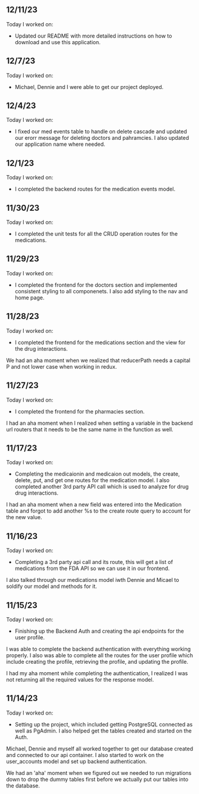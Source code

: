## 12/11/23

Today I worked on:

- Updated our README with more detailed instructions on how to download and use this application.

## 12/7/23

Today I worked on:

- Michael, Dennie and I were able to get our project deployed.

## 12/4/23

Today I worked on:

- I fixed our med events table to handle on delete cascade and updated our erorr message for deleting doctors and pahramcies. I also updated our application name where needed.

## 12/1/23

Today I worked on:

- I completed the backend routes for the medication events model.

## 11/30/23

Today I worked on:

- I completed the unit tests for all the CRUD operation routes for the medications.

## 11/29/23

Today I worked on:

- I completed the frontend for the doctors section and implemented consistent styling to all componenets. I also add styling to the nav and home page.

## 11/28/23

Today I worked on:

- I completed the frontend for the medications section and the view for the drug interactions.

We had an aha moment when we realized that reducerPath needs a capital P and not lower case when working in redux.

## 11/27/23

Today I worked on:

- I completed the frontend for the pharmacies section.

I had an aha moment when I realized when setting a variable in the backend url routers that it needs to be the same name in the function as well.

## 11/17/23

Today I worked on:

- Completing the medicaionin and medicaion out models, the create, delete, put, and get one routes for the medication model. I also completed another 3rd party API call which is used to analyze for drug drug interactions.

I had an aha moment when a new field was entered into the Medication table and forgot to add another %s to the create route query to account for the new value.

## 11/16/23

Today I worked on:

- Completing a 3rd party api call and its route, this will get a list of medications from the FDA API so we can use it in our frontend.

I also talked through our medications model iwth Dennie and Micael to soldify our model and methods for it.

## 11/15/23

Today I worked on:

- Finishing up the Backend Auth and creating the api endpoints for the user profile.

I was able to complete the backend authentication with everything working properly. I also was able to complete all the routes for the user profile which include creating the profile, retrieving the profile, and updating the profile.

I had my aha moment while completing the authentication, I realized I was not returning all the required values for the response model.

## 11/14/23

Today I worked on:

- Setting up the project, which included getting PostgreSQL connected as well as PgAdmin. I also helped get the tables created and started on the Auth.

Michael, Dennie and myself all worked together to get our database created and connected to our api container. I also started to work on the user_accounts model and set up backend authentication.

We had an 'aha' moment when we figured out we needed to run migrations down to drop the dummy tables first before we actually put our tables into the database.
